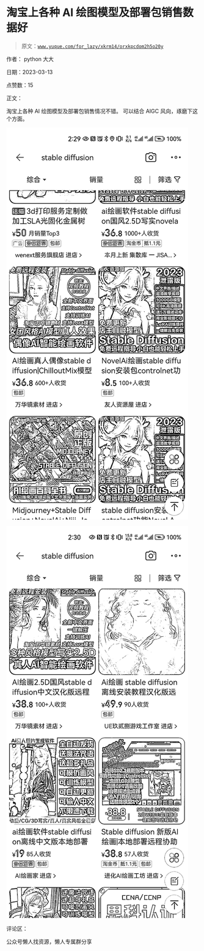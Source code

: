 # 淘宝上各种 AI 绘图模型及部署包销售数据好

> 原文：[`www.yuque.com/for_lazy/xkrm14/orxkpcdom2h5o20y`](https://www.yuque.com/for_lazy/xkrm14/orxkpcdom2h5o20y)



作者： python 大大



日期：2023-03-13



点赞数：15



正文：



淘宝上各种 AI 绘图模型及部署包销售情况不错。 可以结合 AIGC 风向，琢磨下这个方面。



![](img/70db9f101b01aeec6106890c6ab15588.png)  

![](img/e305333ba5a1c36d841a6fc2c30850d1.png)  

评论区：



公众号懒人找资源，懒人专属群分享

